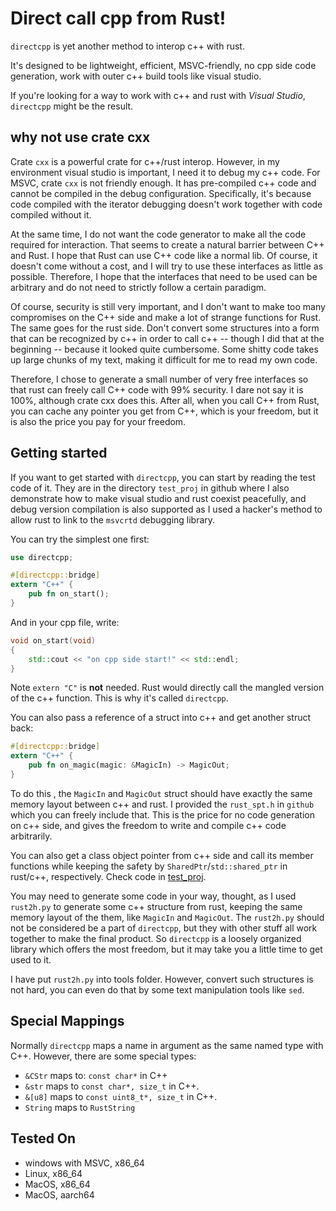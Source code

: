 # Direct call cpp from Rust!

`directcpp` is yet another method to interop c++ with rust.

It's designed to be lightweight, efficient, MSVC-friendly, no cpp side code generation, work with outer c++ build tools like visual studio.

If you're looking for a way to work with c++ and rust with *Visual Studio*, `directcpp` might be the result.

## why not use crate cxx

Crate `cxx` is a powerful crate for c++/rust interop. However, in my environment visual studio is important, I need it to debug my c++ code. For MSVC, crate `cxx` is not friendly enough. It has pre-compiled c++ code and cannot be compiled in the debug configuration. Specifically, it's because code compiled with the iterator debugging doesn't work together with code compiled without it.

At the same time, I do not want the code generator to make all the code required for interaction. That seems to create a natural barrier between C++ and Rust. I hope that Rust can use C++ code like a normal lib. Of course, it doesn't come without a cost, and I will try to use these interfaces as little as possible. Therefore, I hope that the interfaces that need to be used can be arbitrary and do not need to strictly follow a certain paradigm.

Of course, security is still very important, and I don't want to make too many compromises on the C++ side and make a lot of strange functions for Rust. The same goes for the rust side. Don't convert some structures into a form that can be recognized by c++ in order to call c++ -- though I did that at the beginning -- because it looked quite cumbersome. Some shitty code takes up large chunks of my text, making it difficult for me to read my own code.

Therefore, I chose to generate a small number of very free interfaces so that rust can freely call C++ code with 99% security. I dare not say it is 100%, although crate cxx does this. After all, when you call C++ from Rust, you can cache any pointer you get from C++, which is your freedom, but it is also the price you pay for your freedom.

## Getting started

If you want to get started with `directcpp`, you can start by reading the test code of it. They are in the directory `test_proj` in github where I also demonstrate how to make visual studio and rust coexist peacefully, and debug version compilation is also supported as I used a hacker's method to allow rust to link to the `msvcrtd` debugging library.

You can try the simplest one first:

```rust
use directcpp;

#[directcpp::bridge]
extern "C++" {
	pub fn on_start();
}
```

And in your cpp file, write:

```c++
void on_start(void)
{
	std::cout << "on cpp side start!" << std::endl;
}
```

Note `extern "C"` is **not** needed. Rust would directly call the mangled version of the c++ function. This is why it's called `directcpp`.

You can also pass a reference of a struct into c++ and get another struct back:

```rust
#[directcpp::bridge]
extern "C++" {
	pub fn on_magic(magic: &MagicIn) -> MagicOut;
}
```

To do this , the `MagicIn` and `MagicOut` struct should have exactly the same memory layout between c++ and rust. I provided the `rust_spt.h` in `github` which you can freely include that. This is the price for no code generation on c++ side, and gives the freedom to write and compile c++ code arbitrarily.

You can also get a class object pointer from c++ side and call its member functions while keeping the safety by `SharedPtr`/`std::shared_ptr` in rust/c++, respectively. Check code in [test\_proj](https://github.com/swigger/directcpp/tree/master/test_proj).

You may need to generate some code in your way, thought, as I used `rust2h.py` to generate some c++ structure from rust, keeping the same memory layout of the them, like `MagicIn` and `MagicOut`. The `rust2h.py` should not be considered be a part of `directcpp`, but they with other stuff all work together to make the final product. So `directcpp` is a loosely organized library which offers the most freedom, but it may take you a little time to get used to it.

I have put `rust2h.py` into tools folder. However, convert such structures is not hard, you can even do that by some text manipulation tools like `sed`.

## Special Mappings

Normally `directcpp` maps a name in argument as the same named type with C++. However, there are some special types:

* `&CStr` maps to: `const char*` in C++
* `&str` maps to `const char*, size_t` in C++.
* `&[u8]` maps to `const uint8_t*, size_t` in C++.
* `String` maps to `RustString`

## Tested On

* windows with MSVC, x86_64
* Linux, x86_64
* MacOS, x86_64
* MacOS, aarch64

